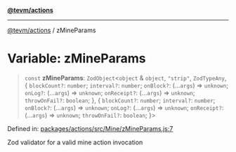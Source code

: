 [**@tevm/actions**](../README.md)

***

[@tevm/actions](../globals.md) / zMineParams

# Variable: zMineParams

> `const` **zMineParams**: `ZodObject`\<`object` & `object`, `"strip"`, `ZodTypeAny`, \{ `blockCount?`: `number`; `interval?`: `number`; `onBlock?`: (...`args`) => `unknown`; `onLog?`: (...`args`) => `unknown`; `onReceipt?`: (...`args`) => `unknown`; `throwOnFail?`: `boolean`; \}, \{ `blockCount?`: `number`; `interval?`: `number`; `onBlock?`: (...`args`) => `unknown`; `onLog?`: (...`args`) => `unknown`; `onReceipt?`: (...`args`) => `unknown`; `throwOnFail?`: `boolean`; \}\>

Defined in: [packages/actions/src/Mine/zMineParams.js:7](https://github.com/evmts/tevm-monorepo/blob/main/packages/actions/src/Mine/zMineParams.js#L7)

Zod validator for a valid mine action invocation
